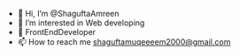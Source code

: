- 👋 Hi, I’m @ShaguftaAmreen
- 👀 I’m interested in Web developing
- 🌱 FrontEndDeveloper
- 📫 How to reach me shaguftamuqeeeem2000@gmail.com

<!---
ShaguftaAmreen/ShaguftaAmreen is a ✨ special ✨ repository because its `README.md` (this file) appears on your GitHub profile.
You can click the Preview link to take a look at your changes.
--->
